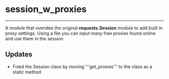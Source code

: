 # session_w_proxies
---
A module that overides the original **requests.Session** module to add built
in proxy settings. Using a file you can input many free proxies found online
and use them in the session

## Updates
- Fixed the Session class by moving '''get_proxies''' to the class as a
static method

